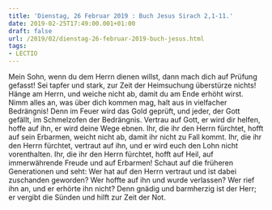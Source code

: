 ```yaml
---
title: 'Dienstag, 26 Februar 2019 : Buch Jesus Sirach 2,1-11.'
date: 2019-02-25T17:49:00.001+01:00
draft: false
url: /2019/02/dienstag-26-februar-2019-buch-jesus.html
tags: 
- LECTIO
---
```


Mein Sohn, wenn du dem Herrn dienen willst, dann mach dich auf Prüfung gefasst! Sei tapfer und stark, zur Zeit der Heimsuchung überstürze nichts! Hänge am Herrn, und weiche nicht ab, damit du am Ende erhöht wirst. Nimm alles an, was über dich kommen mag, halt aus in vielfacher Bedrängnis! Denn im Feuer wird das Gold geprüft, und jeder, der Gott gefällt, im Schmelzofen der Bedrängnis. Vertrau auf Gott, er wird dir helfen, hoffe auf ihn, er wird deine Wege ebnen. Ihr, die ihr den Herrn fürchtet, hofft auf sein Erbarmen, weicht nicht ab, damit ihr nicht zu Fall kommt. Ihr, die ihr den Herrn fürchtet, vertraut auf ihn, und er wird euch den Lohn nicht vorenthalten. Ihr, die ihr den Herrn fürchtet, hofft auf Heil, auf immerwährende Freude und auf Erbarmen! Schaut auf die früheren Generationen und seht: Wer hat auf den Herrn vertraut und ist dabei zuschanden geworden? Wer hoffte auf ihn und wurde verlassen? Wer rief ihn an, und er erhörte ihn nicht? Denn gnädig und barmherzig ist der Herr; er vergibt die Sünden und hilft zur Zeit der Not.